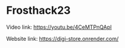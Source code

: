 # Frosthack23

Video link: https://youtu.be/4CeMTPnQApI

Website link: https://digi-store.onrender.com/
